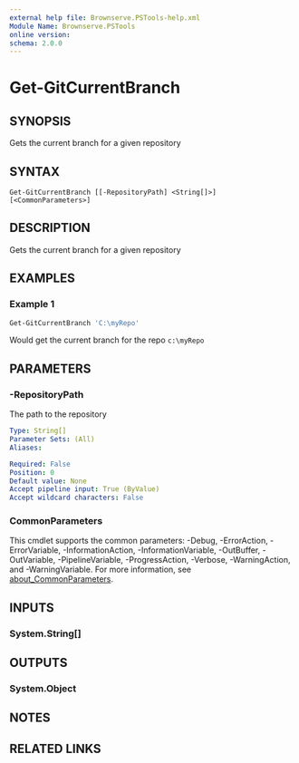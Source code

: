 ```yaml
---
external help file: Brownserve.PSTools-help.xml
Module Name: Brownserve.PSTools
online version:
schema: 2.0.0
---
```


# Get-GitCurrentBranch

## SYNOPSIS

Gets the current branch for a given repository

## SYNTAX

```text
Get-GitCurrentBranch [[-RepositoryPath] <String[]>] [<CommonParameters>]
```

## DESCRIPTION

Gets the current branch for a given repository

## EXAMPLES

### Example 1

```powershell
Get-GitCurrentBranch 'C:\myRepo'
```

Would get the current branch for the repo `c:\myRepo`

## PARAMETERS

### -RepositoryPath

The path to the repository

```yaml
Type: String[]
Parameter Sets: (All)
Aliases:

Required: False
Position: 0
Default value: None
Accept pipeline input: True (ByValue)
Accept wildcard characters: False
```

### CommonParameters

This cmdlet supports the common parameters: -Debug, -ErrorAction, -ErrorVariable, -InformationAction, -InformationVariable, -OutBuffer, -OutVariable, -PipelineVariable, -ProgressAction, -Verbose, -WarningAction, and -WarningVariable. For more information, see [about_CommonParameters](http://go.microsoft.com/fwlink/?LinkID=113216).

## INPUTS

### System.String[]

## OUTPUTS

### System.Object

## NOTES

## RELATED LINKS

